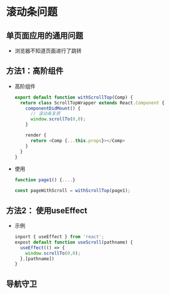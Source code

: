 # 滚动条问题

## 单页面应用的通用问题

+ 浏览器不知道页面进行了跳转

## 方法1：高阶组件

+ 高阶组件

    ```js
    export default function withScrollTop(Comp) {
      return class ScrollTopWrapper extends React.Component {
        componentDidMount() {
          // 滚动条复原
          window.scrollTo(0,0);
        }

        render {
          return <Comp {...this.props}></Comp>
        }
      }
    }
    ```

+ 使用

    ```js
    function page1() {....}

    const pageWithScroll = withScrollTop(page1);
    ```

## 方法2： 使用useEffect

+ 示例

    ```js
    inport { useEffect } from 'react';
    expost default function useScroll(pathname) {
      useEffect(() => {
        window.scrollTo(0,0);
      },[pathname])
    }
    ```

## 导航守卫
